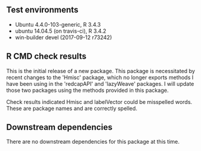 ## Test environments
* Ubuntu 4.4.0-103-generic, R 3.4.3
* ubuntu 14.04.5 (on travis-ci), R 3.4.2
* win-builder devel (2017-09-12 r73242)

## R CMD check results
This is the initial release of a new package.  This package is necessitated by recent
changes to the 'Hmisc' package, which no longer exports methods I have been using 
in the 'redcapAPI' and 'lazyWeave' packages.  I will update those two packages using 
the methods provided in this package.

Check results indicated Hmisc and labelVector could be misspelled words.  These are
package names and are correctly spelled.

## Downstream dependencies
There are no downstream dependencies for this package at this time.